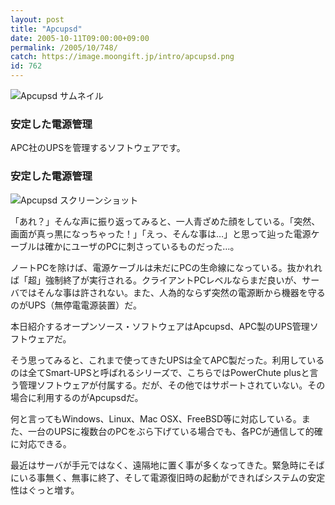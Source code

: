 ```yaml
---
layout: post
title: "Apcupsd"
date: 2005-10-11T09:00:00+09:00
permalink: /2005/10/748/
catch: https://image.moongift.jp/intro/apcupsd.png
id: 762
---
```

 ![Apcupsd サムネイル](https://image.moongift.jp/intro/apcupsd.s.png "Apcupsd サムネイル")
  

### 安定した電源管理
  
APC社のUPSを管理するソフトウェアです。  
<!--more-->  

### 安定した電源管理
  

![Apcupsd スクリーンショット](https://image.moongift.jp/intro/apcupsd.png "Apcupsd スクリーンショット")

  

「あれ？」そんな声に振り返ってみると、一人青ざめた顔をしている。「突然、画面が真っ黒になっちゃった！」「えっ、そんな事は…」と思って辿った電源ケーブルは確かにユーザのPCに刺さっているものだった…。

  

ノートPCを除けば、電源ケーブルは未だにPCの生命線になっている。抜かれれば「超」強制終了が実行される。クライアントPCレベルならまだ良いが、サーバではそんな事は許されない。また、人為的ならず突然の電源断から機器を守るのがUPS（無停電電源装置）だ。

  

本日紹介するオープンソース・ソフトウェアはApcupsd、APC製のUPS管理ソフトウェアだ。

  

そう思ってみると、これまで使ってきたUPSは全てAPC製だった。利用しているのは全てSmart-UPSと呼ばれるシリーズで、こちらではPowerChute plusと言う管理ソフトウェアが付属する。だが、その他ではサポートされていない。その場合に利用するのがApcupsdだ。

  

何と言ってもWindows、Linux、Mac OSX、FreeBSD等に対応している。また、一台のUPSに複数台のPCをぶら下げている場合でも、各PCが通信して的確に対応できる。

  

最近はサーバが手元ではなく、遠隔地に置く事が多くなってきた。緊急時にそばにいる事無く、無事に終了、そして電源復旧時の起動ができればシステムの安定性はぐっと増す。

